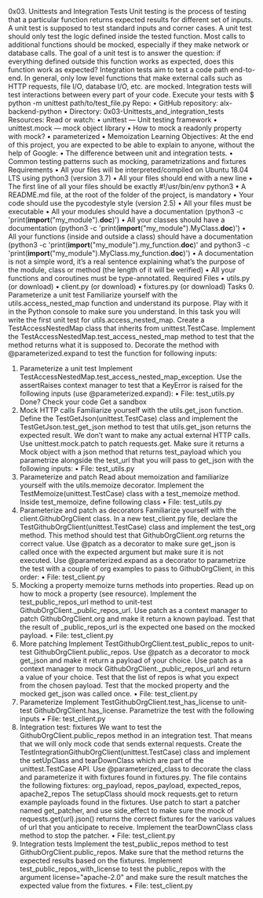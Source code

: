 0x03. Unittests and Integration Tests
Unit testing is the process of testing that a particular function returns expected results for different set of inputs. A unit test is supposed to test standard inputs and corner cases. A unit test should only test the logic defined inside the tested function. Most calls to additional functions should be mocked, especially if they make network or database calls.
The goal of a unit test is to answer the question: if everything defined outside this function works as expected, does this function work as expected?
Integration tests aim to test a code path end-to-end. In general, only low level functions that make external calls such as HTTP requests, file I/O, database I/O, etc. are mocked.
Integration tests will test interactions between every part of your code.
Execute your tests with
$ python -m unittest path/to/test_file.py
Repo:
•	GitHub repository: alx-backend-python
•	Directory: 0x03-Unittests_and_integration_tests
Resources: Read or watch:
•	unittest — Unit testing framework
•	unittest.mock — mock object library
•	How to mock a readonly property with mock?
•	parameterized
•	Memoization
Learning Objectives: At the end of this project, you are expected to be able to explain to anyone, without the help of Google:
•	The difference between unit and integration tests.
•	Common testing patterns such as mocking, parametrizations and fixtures
Requirements
•	All your files will be interpreted/compiled on Ubuntu 18.04 LTS using python3 (version 3.7)
•	All your files should end with a new line
•	The first line of all your files should be exactly #!/usr/bin/env python3
•	A README.md file, at the root of the folder of the project, is mandatory
•	Your code should use the pycodestyle style (version 2.5)
•	All your files must be executable
•	All your modules should have a documentation (python3 -c 'print(__import__("my_module").__doc__)')
•	All your classes should have a documentation (python3 -c 'print(__import__("my_module").MyClass.__doc__)')
•	All your functions (inside and outside a class) should have a documentation (python3 -c 'print(__import__("my_module").my_function.__doc__)' and python3 -c 'print(__import__("my_module").MyClass.my_function.__doc__)')
•	A documentation is not a simple word, it’s a real sentence explaining what’s the purpose of the module, class or method (the length of it will be verified)
•	All your functions and coroutines must be type-annotated.
Required Files
•	utils.py (or download)
•	client.py (or download)
•	fixtures.py (or download)
Tasks
0. Parameterize a unit test
    Familiarize yourself with the utils.access_nested_map function and understand its purpose. Play with it in the Python console to make sure you understand.
    In this task you will write the first unit test for utils.access_nested_map.
    Create a TestAccessNestedMap class that inherits from unittest.TestCase.
    Implement the TestAccessNestedMap.test_access_nested_map method to test that the method returns what it is supposed to.
    Decorate the method with @parameterized.expand to test the function for following inputs:
1. Parameterize a unit test
    Implement TestAccessNestedMap.test_access_nested_map_exception. Use the assertRaises context manager to test that a KeyError is raised for the following inputs (use @parameterized.expand):
    •	File: test_utils.py
    Done? Check your code Get a sandbox
2. Mock HTTP calls
    Familiarize yourself with the utils.get_json function.
    Define the TestGetJson(unittest.TestCase) class and implement the TestGetJson.test_get_json method to test that utils.get_json returns the expected result.
    We don’t want to make any actual external HTTP calls. Use unittest.mock.patch to patch requests.get. Make sure it returns a Mock object with a json method that returns test_payload which you parametrize alongside the test_url that you will pass to get_json with the following inputs:
    •	File: test_utils.py
3. Parameterize and patch
    Read about memoization and familiarize yourself with the utils.memoize decorator.
    Implement the TestMemoize(unittest.TestCase) class with a test_memoize method.
    Inside test_memoize, define following class
    •	File: test_utils.py
4. Parameterize and patch as decorators
    Familiarize yourself with the client.GithubOrgClient class.
    In a new test_client.py file, declare the TestGithubOrgClient(unittest.TestCase) class and implement the test_org method.
    This method should test that GithubOrgClient.org returns the correct value.
    Use @patch as a decorator to make sure get_json is called once with the expected argument but make sure it is not executed.
    Use @parameterized.expand as a decorator to parametrize the test with a couple of org examples to pass to GithubOrgClient, in this order:
    •	File: test_client.py
5. Mocking a property
    memoize turns methods into properties. Read up on how to mock a property (see resource).
    Implement the test_public_repos_url method to unit-test GithubOrgClient._public_repos_url.
    Use patch as a context manager to patch GithubOrgClient.org and make it return a known payload.
    Test that the result of _public_repos_url is the expected one based on the mocked payload.
    •	File: test_client.py
6. More patching
    Implement TestGithubOrgClient.test_public_repos to unit-test GithubOrgClient.public_repos.
    Use @patch as a decorator to mock get_json and make it return a payload of your choice.
    Use patch as a context manager to mock GithubOrgClient._public_repos_url and return a value of your choice.
    Test that the list of repos is what you expect from the chosen payload.
    Test that the mocked property and the mocked get_json was called once.
    •	File: test_client.py
7. Parameterize
    Implement TestGithubOrgClient.test_has_license to unit-test GithubOrgClient.has_license.
    Parametrize the test with the following inputs
    •	File: test_client.py
8. Integration test: fixtures
    We want to test the GithubOrgClient.public_repos method in an integration test. That means that we will only mock code that sends external requests.
    Create the TestIntegrationGithubOrgClient(unittest.TestCase) class and implement the setUpClass and tearDownClass which are part of the unittest.TestCase API.
    Use @parameterized_class to decorate the class and parameterize it with fixtures found in fixtures.py. The file contains the following fixtures:
    org_payload, repos_payload, expected_repos, apache2_repos
    The setupClass should mock requests.get to return example payloads found in the fixtures.
    Use patch to start a patcher named get_patcher, and use side_effect to make sure the mock of requests.get(url).json() returns the correct fixtures for the various values of url that you anticipate to receive.
    Implement the tearDownClass class method to stop the patcher.
    •	File: test_client.py
9. Integration tests
    Implement the test_public_repos method to test GithubOrgClient.public_repos.
    Make sure that the method returns the expected results based on the fixtures.
    Implement test_public_repos_with_license to test the public_repos with the argument license="apache-2.0" and make sure the result matches the expected value from the fixtures.
    •	File: test_client.py
